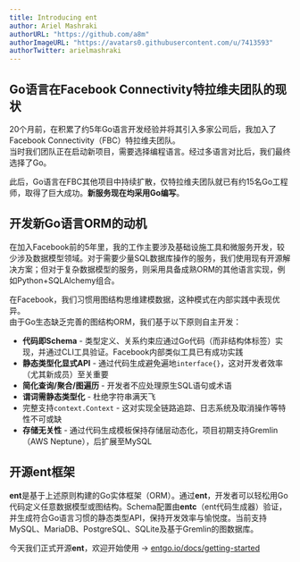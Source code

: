 ```yaml
---
title: Introducing ent
author: Ariel Mashraki
authorURL: "https://github.com/a8m"
authorImageURL: "https://avatars0.githubusercontent.com/u/7413593"
authorTwitter: arielmashraki
---
```


## Go语言在Facebook Connectivity特拉维夫团队的现状

20个月前，在积累了约5年Go语言开发经验并将其引入多家公司后，我加入了Facebook Connectivity（FBC）特拉维夫团队。  
当时我们团队正在启动新项目，需要选择编程语言。经过多语言对比后，我们最终选择了Go。

此后，Go语言在FBC其他项目中持续扩散，仅特拉维夫团队就已有约15名Go工程师，取得了巨大成功。**新服务现在均采用Go编写**。

## 开发新Go语言ORM的动机

在加入Facebook前的5年里，我的工作主要涉及基础设施工具和微服务开发，较少涉及数据模型领域。对于需要少量SQL数据库操作的服务，我们使用现有开源解决方案；但对于复杂数据模型的服务，则采用具备成熟ORM的其他语言实现，例如Python+SQLAlchemy组合。

在Facebook，我们习惯用图结构思维建模数据，这种模式在内部实践中表现优异。  
由于Go生态缺乏完善的图结构ORM，我们基于以下原则自主开发：

- **代码即Schema** - 类型定义、关系约束应通过Go代码（而非结构体标签）实现，并通过CLI工具验证。Facebook内部类似工具已有成功实践
- **静态类型化显式API** - 通过代码生成避免遍地`interface{}`，这对开发者效率（尤其新成员）至关重要
- **简化查询/聚合/图遍历** - 开发者不应处理原生SQL语句或术语
- **谓词需静态类型化** - 杜绝字符串满天飞
- 完整支持`context.Context` - 这对实现全链路追踪、日志系统及取消操作等特性不可或缺
- **存储无关性** - 通过代码生成模板保持存储层动态化，项目初期支持Gremlin（AWS Neptune），后扩展至MySQL

## 开源ent框架

**ent**是基于上述原则构建的Go实体框架（ORM）。通过**ent**，开发者可以轻松用Go代码定义任意数据模型或图结构。Schema配置由**entc**（ent代码生成器）验证，并生成符合Go语言习惯的静态类型API，保持开发效率与愉悦度。当前支持MySQL、MariaDB、PostgreSQL、SQLite及基于Gremlin的图数据库。

今天我们正式开源**ent**，欢迎开始使用 → [entgo.io/docs/getting-started](/docs/getting-started)